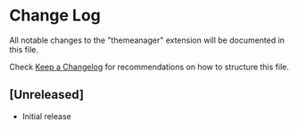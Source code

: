 # Change Log

All notable changes to the "themeanager" extension will be documented in this file.

Check [Keep a Changelog](http://keepachangelog.com/) for recommendations on how to structure this file.

## [Unreleased]

- Initial release
